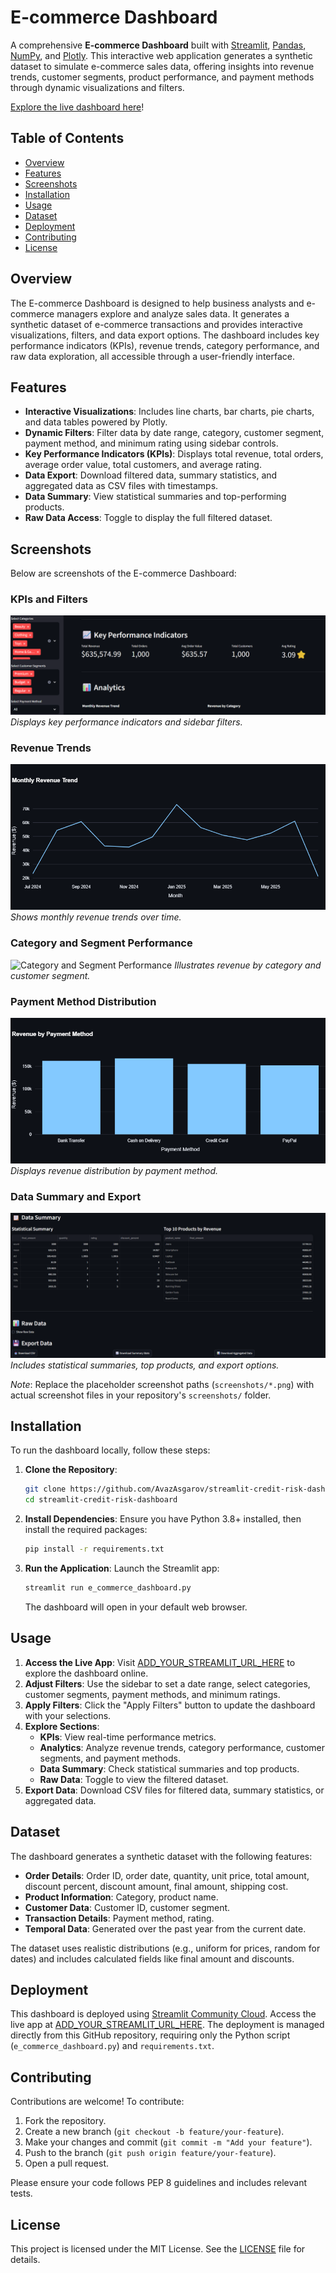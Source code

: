 # E-commerce Dashboard

A comprehensive **E-commerce Dashboard** built with [Streamlit](https://streamlit.io/), [Pandas](https://pandas.pydata.org/), [NumPy](https://numpy.org/), and [Plotly](https://plotly.com/). This interactive web application generates a synthetic dataset to simulate e-commerce sales data, offering insights into revenue trends, customer segments, product performance, and payment methods through dynamic visualizations and filters.

[Explore the live dashboard here](ADD_YOUR_STREAMLIT_URL_HERE)!

## Table of Contents
- [Overview](#overview)
- [Features](#features)
- [Screenshots](#screenshots)
- [Installation](#installation)
- [Usage](#usage)
- [Dataset](#dataset)
- [Deployment](#deployment)
- [Contributing](#contributing)
- [License](#license)

## Overview
The E-commerce Dashboard is designed to help business analysts and e-commerce managers explore and analyze sales data. It generates a synthetic dataset of e-commerce transactions and provides interactive visualizations, filters, and data export options. The dashboard includes key performance indicators (KPIs), revenue trends, category performance, and raw data exploration, all accessible through a user-friendly interface.

## Features
- **Interactive Visualizations**: Includes line charts, bar charts, pie charts, and data tables powered by Plotly.
- **Dynamic Filters**: Filter data by date range, category, customer segment, payment method, and minimum rating using sidebar controls.
- **Key Performance Indicators (KPIs)**: Displays total revenue, total orders, average order value, total customers, and average rating.
- **Data Export**: Download filtered data, summary statistics, and aggregated data as CSV files with timestamps.
- **Data Summary**: View statistical summaries and top-performing products.
- **Raw Data Access**: Toggle to display the full filtered dataset.

## Screenshots
Below are screenshots of the E-commerce Dashboard:

### KPIs and Filters
![KPIs and Filters](screenshots/kpis_filters.png)
*Displays key performance indicators and sidebar filters.*

### Revenue Trends
![Revenue Trends](screenshots/revenue_trends.png)
*Shows monthly revenue trends over time.*

### Category and Segment Performance
![Category and Segment Performance](screenshots/category_segment.png)
*Illustrates revenue by category and customer segment.*

### Payment Method Distribution
![Payment Method Distribution](screenshots/payment_method.png)
*Displays revenue distribution by payment method.*

### Data Summary and Export
![Data Summary and Export](screenshots/data_summary_export.png)
*Includes statistical summaries, top products, and export options.*

*Note*: Replace the placeholder screenshot paths (`screenshots/*.png`) with actual screenshot files in your repository's `screenshots/` folder.

## Installation
To run the dashboard locally, follow these steps:

1. **Clone the Repository**:
   ```bash
   git clone https://github.com/AvazAsgarov/streamlit-credit-risk-dashboard.git
   cd streamlit-credit-risk-dashboard
   ```

2. **Install Dependencies**:
   Ensure you have Python 3.8+ installed, then install the required packages:
   ```bash
   pip install -r requirements.txt
   ```

3. **Run the Application**:
   Launch the Streamlit app:
   ```bash
   streamlit run e_commerce_dashboard.py
   ```
   The dashboard will open in your default web browser.

## Usage
1. **Access the Live App**: Visit [ADD_YOUR_STREAMLIT_URL_HERE](ADD_YOUR_STREAMLIT_URL_HERE) to explore the dashboard online.
2. **Adjust Filters**: Use the sidebar to set a date range, select categories, customer segments, payment methods, and minimum ratings.
3. **Apply Filters**: Click the "Apply Filters" button to update the dashboard with your selections.
4. **Explore Sections**:
   - **KPIs**: View real-time performance metrics.
   - **Analytics**: Analyze revenue trends, category performance, customer segments, and payment methods.
   - **Data Summary**: Check statistical summaries and top products.
   - **Raw Data**: Toggle to view the filtered dataset.
5. **Export Data**: Download CSV files for filtered data, summary statistics, or aggregated data.

## Dataset
The dashboard generates a synthetic dataset with the following features:
- **Order Details**: Order ID, order date, quantity, unit price, total amount, discount percent, discount amount, final amount, shipping cost.
- **Product Information**: Category, product name.
- **Customer Data**: Customer ID, customer segment.
- **Transaction Details**: Payment method, rating.
- **Temporal Data**: Generated over the past year from the current date.

The dataset uses realistic distributions (e.g., uniform for prices, random for dates) and includes calculated fields like final amount and discounts.

## Deployment
This dashboard is deployed using [Streamlit Community Cloud](https://streamlit.io/cloud). Access the live app at [ADD_YOUR_STREAMLIT_URL_HERE](ADD_YOUR_STREAMLIT_URL_HERE). The deployment is managed directly from this GitHub repository, requiring only the Python script (`e_commerce_dashboard.py`) and `requirements.txt`.

## Contributing
Contributions are welcome! To contribute:
1. Fork the repository.
2. Create a new branch (`git checkout -b feature/your-feature`).
3. Make your changes and commit (`git commit -m "Add your feature"`).
4. Push to the branch (`git push origin feature/your-feature`).
5. Open a pull request.

Please ensure your code follows PEP 8 guidelines and includes relevant tests.

## License
This project is licensed under the MIT License. See the [LICENSE](LICENSE) file for details.
